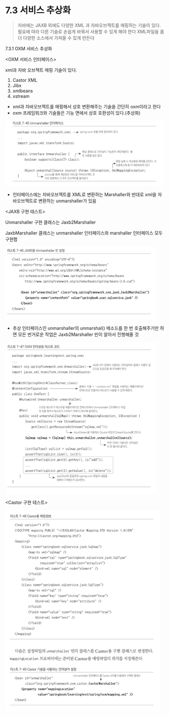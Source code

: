 # 7.3 서비스 추상화

> 자바에는 JAXB 외에도 다양한 XML 과 자바오브젝트를 매핑하는 기술이 있다.
필요에 따라 다른 기술로 손쉽게 바꿔서 사용할 수 있게 해야 한다
XML파일을 좀 더 다양한 소스에서 가져올 수 있게 만든다

7.3.1 OXM 서비스 추상화

<OXM 서비스 인터페이스>

xml과 자바 오브젝트 매핑 기술이 있다.

1. Castor XML
2. Jibx
3. xmlbeans
4. xstream

- xml과 자바오브젝트를 매핑해서 상호 변환해주는 기술을 간단히 oxm이라고 한다
- oxm 프레임워크와 기술들은 기능 면에서 상호 호환성이 있다.(추상화)

![7%203%20%E1%84%89%E1%85%A5%E1%84%87%E1%85%B5%E1%84%89%E1%85%B3%20%E1%84%8E%E1%85%AE%E1%84%89%E1%85%A1%E1%86%BC%E1%84%92%E1%85%AA%20201f5f875b2e4f899e03f5b33f552044/Untitled.png](7%203%20%E1%84%89%E1%85%A5%E1%84%87%E1%85%B5%E1%84%89%E1%85%B3%20%E1%84%8E%E1%85%AE%E1%84%89%E1%85%A1%E1%86%BC%E1%84%92%E1%85%AA%20201f5f875b2e4f899e03f5b33f552044/Untitled.png)

- 인터페이스에는 자바오브젝트를 XML로 변환하는 Marshaller와 반대로 xml을 자바오브젝트로 변환하는 unmarshaller가 있음

<JAXB 구현 테스트>

Unmarshaller 구현 클래스는 Jaxb2Marshaller 

JaxbMarshaller 클래스는 unmarshaller 인터페이스와 marshaller 인터페이스 모두 구현함

![7%203%20%E1%84%89%E1%85%A5%E1%84%87%E1%85%B5%E1%84%89%E1%85%B3%20%E1%84%8E%E1%85%AE%E1%84%89%E1%85%A1%E1%86%BC%E1%84%92%E1%85%AA%20201f5f875b2e4f899e03f5b33f552044/Untitled%201.png](7%203%20%E1%84%89%E1%85%A5%E1%84%87%E1%85%B5%E1%84%89%E1%85%B3%20%E1%84%8E%E1%85%AE%E1%84%89%E1%85%A1%E1%86%BC%E1%84%92%E1%85%AA%20201f5f875b2e4f899e03f5b33f552044/Untitled%201.png)

- 추상 인터페이스인 unmarshaller의 unmarshal() 메소드를 한 번 호출해주기만 하면 모든 번거로운 작업은 Jaxb2Marshaller 빈이 알아서 진행해줄 것

![7%203%20%E1%84%89%E1%85%A5%E1%84%87%E1%85%B5%E1%84%89%E1%85%B3%20%E1%84%8E%E1%85%AE%E1%84%89%E1%85%A1%E1%86%BC%E1%84%92%E1%85%AA%20201f5f875b2e4f899e03f5b33f552044/Untitled%202.png](7%203%20%E1%84%89%E1%85%A5%E1%84%87%E1%85%B5%E1%84%89%E1%85%B3%20%E1%84%8E%E1%85%AE%E1%84%89%E1%85%A1%E1%86%BC%E1%84%92%E1%85%AA%20201f5f875b2e4f899e03f5b33f552044/Untitled%202.png)

<Castor 구현 테스트>

![7%203%20%E1%84%89%E1%85%A5%E1%84%87%E1%85%B5%E1%84%89%E1%85%B3%20%E1%84%8E%E1%85%AE%E1%84%89%E1%85%A1%E1%86%BC%E1%84%92%E1%85%AA%20201f5f875b2e4f899e03f5b33f552044/Untitled%203.png](7%203%20%E1%84%89%E1%85%A5%E1%84%87%E1%85%B5%E1%84%89%E1%85%B3%20%E1%84%8E%E1%85%AE%E1%84%89%E1%85%A1%E1%86%BC%E1%84%92%E1%85%AA%20201f5f875b2e4f899e03f5b33f552044/Untitled%203.png)